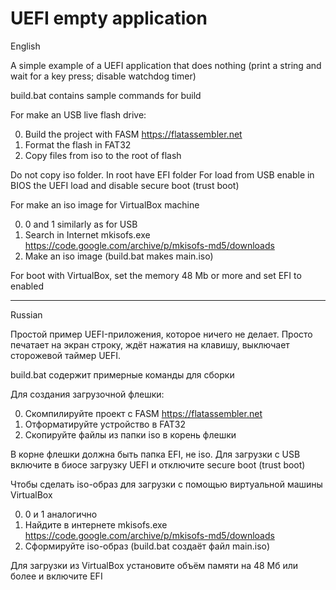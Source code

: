 # UEFI empty application

English

A simple example of a UEFI application that does nothing (print a string and wait for a key press; disable watchdog timer)

build.bat contains sample commands for build

For make an USB live flash drive:

0. Build the project with FASM https://flatassembler.net
1. Format the flash in FAT32
2. Copy files from iso to the root of flash

Do not copy iso folder. In root have EFI folder
For load from USB enable in BIOS the UEFI load and disable secure boot (trust boot)

For make an iso image for VirtualBox machine

0. 0 and 1 similarly as for USB
1. Search in Internet mkisofs.exe https://code.google.com/archive/p/mkisofs-md5/downloads
2. Make an iso image (build.bat makes main.iso)

For boot with VirtualBox, set the memory 48 Mb or more and set EFI to enabled

------------------------------------------------------------------------------------------------------------------------------
Russian

Простой пример UEFI-приложения, которое ничего не делает. Просто печатает на экран строку, ждёт нажатия на клавишу, выключает сторожевой таймер UEFI.

build.bat содержит примерные команды для сборки

Для создания загрузочной флешки:

0. Скомпилируйте проект с FASM https://flatassembler.net
1. Отформатируйте устройство в FAT32
2. Скопируйте файлы из папки iso в корень флешки

В корне флешки должна быть папка EFI, не iso.
Для загрузки с USB включите в биосе загрузку UEFI и отключите secure boot (trust boot)


Чтобы сделать iso-образ для загрузки с помощью виртуальной машины VirtualBox

0. 0 и 1 аналогично
1. Найдите в интернете mkisofs.exe https://code.google.com/archive/p/mkisofs-md5/downloads
2. Сформируйте iso-образ (build.bat создаёт файл main.iso)


Для загрузки из VirtualBox установите объём памяти на 48 Мб или более и включите EFI
